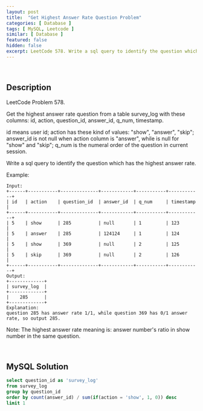 ```yaml
---
layout: post
title:  "Get Highest Answer Rate Question Problem"
categories: [ Database ]
tags: [ MySQL, Leetcode ]
similar: [ Database ]
featured: false
hidden: false
excerpt: LeetCode 578. Write a sql query to identify the question which has the highest answer rate.
---
```


<br />

## Description

LeetCode Problem 578. 

Get the highest answer rate question from a table survey_log with these columns: id, action, question_id, answer_id, q_num, timestamp.

id means user id; action has these kind of values: "show", "answer", "skip"; answer_id is not null when action column is "answer", while is null for "show" and "skip"; q_num is the numeral order of the question in current session.

Write a sql query to identify the question which has the highest answer rate.

Example:

```
Input:
+------+-----------+--------------+------------+-----------+------------+
| id   | action    | question_id  | answer_id  | q_num     | timestamp  |
+------+-----------+--------------+------------+-----------+------------+
| 5    | show      | 285          | null       | 1         | 123        |
| 5    | answer    | 285          | 124124     | 1         | 124        |
| 5    | show      | 369          | null       | 2         | 125        |
| 5    | skip      | 369          | null       | 2         | 126        |
+------+-----------+--------------+------------+-----------+------------+
Output:
+-------------+
| survey_log  |
+-------------+
|    285      |
+-------------+
Explanation:
question 285 has answer rate 1/1, while question 369 has 0/1 answer rate, so output 285.
```

Note: The highest answer rate meaning is: answer number's ratio in show number in the same question.

<br />

## MySQL Solution


```sql
select question_id as 'survey_log'
from survey_log
group by question_id
order by count(answer_id) / sum(if(action = 'show', 1, 0)) desc
limit 1
```

